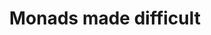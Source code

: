 ---
title: Monads made difficult
url: http://www.stephendiehl.com/posts/monads.html
authors:
- Stephen Diehl
type: article
tags:
- category theory
- monads
doHaskell-type: blog post
dohaskell-year: 2013
---